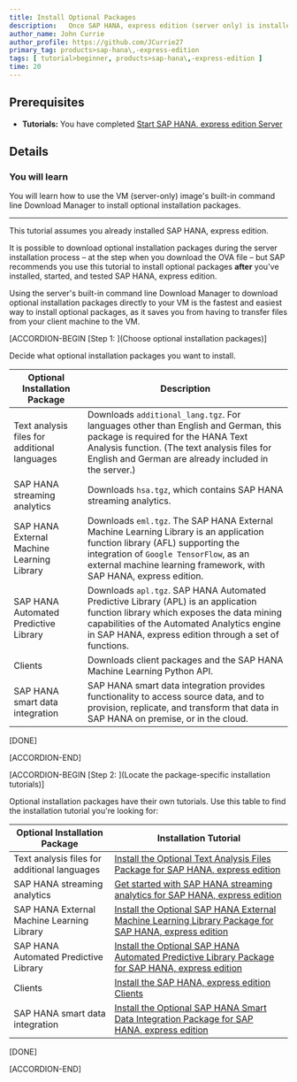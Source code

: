 ```yaml
---
title: Install Optional Packages
description:   Once SAP HANA, express edition (server only) is installed and running, use the server's built-in command line Download Manager to download optional installation packages directly to your VM.  
author_name: John Currie
author_profile: https://github.com/JCurrie27
primary_tag: products>sap-hana\,-express-edition
tags: [ tutorial>beginner, products>sap-hana\,-express-edition ]
time: 20
---
```


<!-- loio6bb4c7e861654519bb922e7e80a77a0b -->

## Prerequisites
 - **Tutorials:**  You have completed [Start SAP HANA, express edition Server](hxe-ua-getting-started-vm) 

## Details
### You will learn
 You will learn how to use the VM (server-only) image's built-in command line Download Manager to install optional installation packages. 

---

This tutorial assumes you already installed SAP HANA, express edition.

It is possible to download optional installation packages during the server installation process – at the step when you download the OVA file – but SAP recommends you use this tutorial to install optional packages **after** you've installed, started, and tested SAP HANA, express edition.

Using the server's built-in command line Download Manager to download optional installation packages directly to your VM is the fastest and easiest way to install optional packages, as it saves you from having to transfer files from your client machine to the VM.

[ACCORDION-BEGIN [Step 1: ](Choose optional installation packages)]

Decide what optional installation packages you want to install.

|Optional Installation Package|Description|
|-----------------------------|-----------|
|Text analysis files for additional languages|Downloads `additional_lang.tgz`. For languages other than English and German, this package is required for the HANA Text Analysis function. (The text analysis files for English and German are already included in the server.)|
|SAP HANA streaming analytics|Downloads `hsa.tgz`, which contains SAP HANA streaming analytics.|
|SAP HANA External Machine Learning Library|Downloads `eml.tgz`. The SAP HANA External Machine Learning Library is an application function library (AFL) supporting the integration of `Google TensorFlow`, as an external machine learning framework, with SAP HANA, express edition.|
|SAP HANA Automated Predictive Library|Downloads `apl.tgz`. SAP HANA Automated Predictive Library (APL) is an application function library which exposes the data mining capabilities of the Automated Analytics engine in SAP HANA, express edition through a set of functions.|
|Clients|Downloads client packages and the SAP HANA Machine Learning Python API.|
|SAP HANA smart data integration|SAP HANA smart data integration provides functionality to access source data, and to provision, replicate, and transform that data in SAP HANA on premise, or in the cloud.|

[DONE]

[ACCORDION-END]

[ACCORDION-BEGIN [Step 2: ](Locate the package-specific installation tutorials)]

Optional installation packages have their own tutorials. Use this table to find the installation tutorial you're looking for:

|Optional Installation Package|Installation Tutorial|
|-----------------------------|---------------------|
|Text analysis files for additional languages|[Install the Optional Text Analysis Files Package for SAP HANA, express edition](hxe-ua-text-analysis-vm)|
|SAP HANA streaming analytics|[Get started with SAP HANA streaming analytics for SAP HANA, express edition](https://developers.sap.com/group.sds-hxe-get-started.html)|
|SAP HANA External Machine Learning Library|[Install the Optional SAP HANA External Machine Learning Library Package for SAP HANA, express edition](hxe-ua-eml-vm)|
|SAP HANA Automated Predictive Library|[Install the Optional SAP HANA Automated Predictive Library Package for SAP HANA, express edition](hxe-ua-apl-vm)|
|Clients| [Install the SAP HANA, express edition Clients](https://developers.sap.com/group.hxe-install-clients.html) |
|SAP HANA smart data integration| [Install the Optional SAP HANA Smart Data Integration Package for SAP HANA, express edition](https://developers.sap.com/tutorials/hxe-ua-sdi-vm.html) |

[DONE]

[ACCORDION-END]


